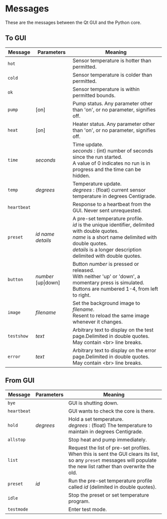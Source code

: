# Messages

These are the messages between the Qt GUI and the Python core.

## To GUI

Message|Parameters|Meaning
---|---|---
`hot` | | Sensor temperature is hotter than permitted.
`cold` | | Sensor temperature is colder than permitted.
`ok` | | Sensor temperature is within permitted bounds.
`pump` | [on] | Pump status. Any parameter other than 'on', or no parameter, signifies off.
`heat` | [on] | Heater status. Any parameter other than 'on', or no parameter, signifies off.
`time` | *seconds* | Time update.<br> *seconds* : (int) number of seconds since the run started.<br>A value of 0 indicates no run is in progress and the time can be hidden.
`temp` | *degrees* | Temperature update.<br> *degrees* : (float) current sensor temperature in degrees Centigrade. 
`heartbeat` | | Response to a heartbeat from the GUI. Never sent unrequested.
`preset` | *id* *name* *details* | A pre-set temperature profile.<br>*id* is the unique identifier, delimited with double quotes.<br>*name* is a short name delimited with double quotes.<br>*details* is a longer description delimited with double quotes.
`button` | *number* [up&#124;down] | Button *number* is pressed or released.<br>With neither 'up' or 'down', a momentary press is simulated.<br>Buttons are numbered 1-4, from left to right.
`image` | *filename* | Set the background image to *filename*.<br>Resent to reload the same image whenever it changes.
`testshow`| *text* | Arbitrary text to display on the test page.<bt>Delimited in double quotes. May contain &lt;br&gt; line breaks.
`error`| *text* | Arbitrary text to display on the error page.<bt>Delimited in double quotes. May contain &lt;br&gt; line breaks.

## From GUI

Message|Parameters|Meaning
---|---|---
`bye` | | GUI is shutting down.
`heartbeat` | | GUI wants to check the core is there.
`hold` | *degrees* | Hold a set temperature.<br> *degrees* : (float) The temperature to maintain in degrees Centigrade. 
`allstop` |  | Stop heat and pump immediately.
`list` |  | Request the list of pre-set profiles.<br>When this is sent the GUI clears its list, so any `preset` messages will populate the new list rather than overwrite the old.
`preset` | *id* | Run the pre-set temperature profile called *id* (delimited in double quotes).
`idle` | | Stop the preset or set temperature program.
`testmode`| | Enter test mode.
